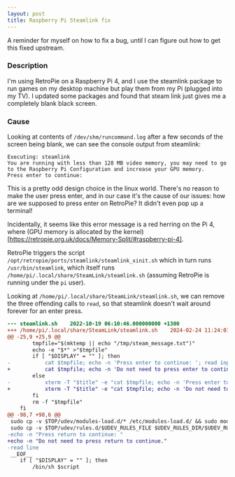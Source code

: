```yaml
---
layout: post
title: Raspberry Pi Steamlink fix
---
```


A reminder for myself on how to fix a bug, until I can figure out how to get
this fixed upstream.

### Description

I'm using RetroPie on a Raspberry Pi 4, and I use the steamlink package to run
games on my desktop machine but play them from my Pi (plugged into my TV). I
updated some packages and found that steam link just gives me a completely
blank black screen.


### Cause

Looking at contents of `/dev/shm/runcommand.log` after a few seconds of the
screen being blank, we can see the console output from steamlink:

```
Executing: steamlink
You are running with less than 128 MB video memory, you may need to go to the Raspberry Pi Configuration and increase your GPU memory.
Press enter to continue:
```

This is a pretty odd design choice in the linux world. There's no reason to
make the user press enter, and in our case it's the cause of our issues: how
are we supposed to press enter on RetroPie? It didn't even pop up a terminal!

Incidentally, it seems like this error message is a red herring on the Pi 4,
where
(GPU memory is allocated by the kernel)[https://retropie.org.uk/docs/Memory-Split/#raspberry-pi-4].

RetroPie triggers the script `/opt/retropie/ports/steamlink/steamlink_xinit.sh`
which in turn runs `/usr/bin/steamlink`, which itself runs
`/home/pi/.local/share/SteamLink/steamlink.sh`
(assuming RetroPie is running under the `pi` user).

Looking at `/home/pi/.local/share/SteamLink/steamlink.sh`, we can remove the
three offending calls to `read`, so that steamlink doesn't wait around forever
for an enter press.


```patch
--- steamlink.sh	2022-10-19 06:10:46.000000000 +1300
+++ /home/pi/.local/share/SteamLink/steamlink.sh	2024-02-24 11:24:01.795157816 +1300
@@ -25,9 +25,9 @@
 		tmpfile="$(mktemp || echo "/tmp/steam_message.txt")"
 		echo -e "$*" >"$tmpfile"
 		if [ "$DISPLAY" = "" ]; then
-			cat $tmpfile; echo -n 'Press enter to continue: '; read input
+			cat $tmpfile; echo -n 'Do not need to press enter to continue.'
 		else
-			xterm -T "$title" -e "cat $tmpfile; echo -n 'Press enter to continue: '; read input"
+			xterm -T "$title" -e "cat $tmpfile; echo -n 'Do not need to press enter to continue.'"
 		fi
 		rm -f "$tmpfile"
 	fi
@@ -98,7 +98,6 @@
 sudo cp -v $TOP/udev/modules-load.d/* /etc/modules-load.d/ && sudo modprobe uinput && sleep 3
 sudo cp -v $TOP/udev/rules.d/$UDEV_RULES_FILE $UDEV_RULES_DIR/$UDEV_RULES_FILE && sudo udevadm trigger && sudo usermod -a -G input,plugdev $(id -un)
-echo -n "Press return to continue: "
+echo -n "Do not need to press return to continue."
-read line
 __EOF__
 	if [ "$DISPLAY" = "" ]; then
 		/bin/sh $script
```
